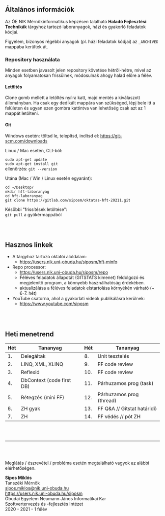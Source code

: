 ## Általános információk
Az ÓE NIK Mérnökinformatikus képzésen található **Haladó Fejlesztési Technikák** tárgyhoz tartozó laboranyagok, házi és gyakorló feladatok kódjai.

Figyelem, bizonyos régebbi anyagok (pl. házi feladatok kódjai) az `_ARCHIVED` mappába kerültek át.

###  Repository használata
Minden esetben javasolt jelen repository követése hétről-hétre, mivel az anyagok folyamatosan frissülnek, módosulnak ahogy halad előre a félév.

#### Letöltés
Clone gomb mellett a letöltés nyílra katt, majd mentés a kiválaszott állományban. Ha csak egy dedikált mappára van szükséged, lépj bele itt a felületen és ugyan ezen gombra kattintva van lehetőség csak azt az 1 mappát letölteni.

#### Git
Windows esetén: töltsd le, telepítsd, indítsd el: https://git-scm.com/downloads

Linux / Mac esetén, CLI-ből:

`sudo apt-get update`\
`sudo apt-get install git`\
ellenőrzés: `git --version`

Utána (Mac / Win / Linux esetén egyaránt): 

`cd ~/Desktop/`\
`mkdir hft-laboranyag`\
`cd hft-laboranyag`\
`git clone https://gitlab.com/siposm/oktatas-hft-20211.git`

Későbbi "frissítések letöltése":\
`git pull` a gyökérmappából

<br><br>

## Hasznos linkek
- A tárgyhoz tartozó oktatói aloldalam:
    - https://users.nik.uni-obuda.hu/siposm/hft-minfo
- Repo processor:
    - https://users.nik.uni-obuda.hu/siposm/repo
    - Féléves feladatok állapotát (GITSTATS kimenet) feldolgozó és megjelenítő program, a könnyebb használhatóság érdekében.
    - aktualizálása a féléves feladatok elstartolása környékén várható (~ 6-7. hét)
- YouTube csatorna, ahol a gyakorlati videók publikálásra kerülnek:
    - https://www.youtube.com/siposm

<br><br>

## Heti menetrend

| Hét | Tananyag                  | Hét | Tananyag                   |
|-----|---------------------------|-----|----------------------------|
| 1.  | Delegáltak                | 8.  | Unit tesztelés             |
| 2.  | LINQ, XML, XLINQ          | 9.  | FF code review             |
| 3.  | Reflexió                  | 10. | FF code review             |
| 4.  | DbContext (code first DB) | 11. | Párhuzamos prog (task)     |
| 5.  | Rétegzés (mini FF)        | 12. | Párhuzamos prog (thread)   |
| 6.  | ZH gyak                   | 13. | FF Q&A // Gitstat határidő |
| 7.  | ZH                        | 14. | FF védés // pót ZH         |


<br><br>

---

<br><br>

Meglátás / észrevétel / probléma esetén megtalálható vagyok az alábbi elérhetőségen.

**Sipos Miklós**\
Tanszéki Mérnök\
sipos.miklos@nik.uni-obuda.hu\
https://users.nik.uni-obuda.hu/siposm \
Óbudai Egyetem Neumann János Informatikai Kar\
Szoftvertervezés és -fejlesztés Intézet\
2020 - 2021 - 1 félév

